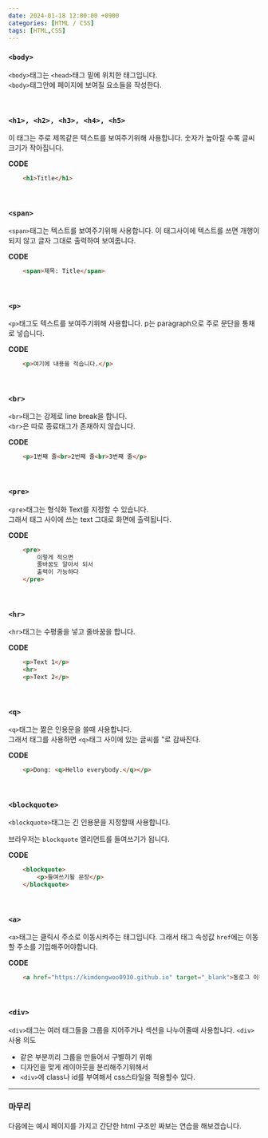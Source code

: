 ```yaml
---
date: 2024-01-18 12:00:00 +0900
categories: [HTML / CSS]
tags: [HTML,CSS]
---
```


### `<body>`
`<body>`태그는 `<head>`태그 밑에 위치한 태그입니다.  
`<body>`태그안에 페이지에 보여질 요소들을 작성한다.

<br/>

### `<h1>, <h2>, <h3>, <h4>, <h5>`
이 태그는 주로 제목같은 텍스트를 보여주기위해 사용합니다.
숫자가 높아질 수록 글씨크기가 작아집니다.

**CODE**
```html
    <h1>Title</h1>
```

<br/>

### `<span>`
`<span>`태그는 텍스트를 보여주기위해 사용합니다.
이 태그사이에 텍스트를 쓰면 개행이 되지 않고 글자 그대로 출력하여 보여줍니다.

**CODE**
```html
    <span>제목: Title</span>
```

<br/>

### `<p>`
`<p>`태그도 텍스트를 보여주기위해 사용합니다.
p는 paragraph으로 주로 문단을 통채로 넣습니다.

**CODE**
```html
    <p>여기에 내용을 적습니다.</p>
```

<br/>

### `<br>`
`<br>`태그는 강제로 line break을 합니다.  
`<br>`은 따로 종료태그가 존재하지 않습니다.

**CODE**
```html
    <p>1번째 줄<br>2번째 줄<br>3번째 줄</p>
```

<br/>

### `<pre>`
`<pre>`태그는 형식화 Text를 지정할 수 있습니다.  
그래서 태그 사이에 쓰는 text 그대로 화면에 출력됩니다.

**CODE**
```html
    <pre>
        이렇게 적으면 
        줄바꿈도 알아서 되서
        출력이 가능하다
    </pre>
```

<br/>

### `<hr>`
`<hr>`태그는 수평줄을 넣고 줄바꿈을 합니다.

**CODE**
```html
    <p>Text 1</p>
    <hr>
    <p>Text 2</p>
```

<br>

### `<q>`
`<q>`태그는 짦은 인용문을 쓸때 사용합니다.  
그래서 태그를 사용하면 `<q>`태그 사이에 있는 글씨를 "로 감싸진다.

**CODE**
```html
    <p>Dong: <q>Hello everybody.</q></p>
```

<br>

### `<blockquote>`
`<blockquote>`태그는 긴 인용문을 지정할때 사용합니다.

브라우저는 `blockquote` 엘리먼트를 들여쓰기가 됩니다. 

**CODE**
```html
    <blockquote>
        <p>들여쓰기될 문장</p>
    </blockquote>
```

<br>

### `<a>`
`<a>`태그는 클릭시 주소로 이동시켜주는 태그입니다.
그래서 태그 속성값 `href`에는 이동할 주소를 기입해주어야합니다.

**CODE**
```html
    <a href="https://kimdongwoo0930.github.io" target="_blank">동로그 이동</a>
```

<br>

### `<div>`
`<div>`태그는 여러 태그들을 그룹을 지어주거나 섹션을 나누어줄때 사용합니다.
`<div>` 사용 의도
* 같은 부분끼리 그룹을 만들어서 구별하기 위해
* 디자인을 맞게 레이아웃을 분리해주기위해서
* `<div>`에 class나 id를 부여해서 css스타일을 적용할수 있다.

---

### 마무리

다음에는 예시 페이지를 가지고 간단한 html 구조만 짜보는 연습을 해보겠습니다.